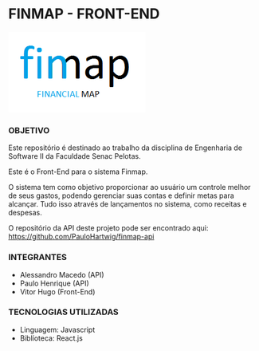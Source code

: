 # FINMAP - FRONT-END 
![LOGO DO PROJETO](https://github.com/VitorHSR/finmap-frontend/blob/master/Documentos/Fotos/Logo.png)

### OBJETIVO
Este repositório é destinado ao trabalho da disciplina de Engenharia de Software II da Faculdade Senac Pelotas.

Este é o Front-End para o sistema Finmap.

O sistema tem como objetivo proporcionar ao usuário um controle melhor de seus gastos, podendo gerenciar suas contas e definir metas para alcançar. Tudo isso através de lançamentos no sistema, como receitas e despesas.

O repositório da API deste projeto pode ser encontrado aqui: https://github.com/PauloHartwig/finmap-api

### INTEGRANTES 
- Alessandro Macedo (API)
- Paulo Henrique (API)
- Vitor Hugo (Front-End)

### TECNOLOGIAS UTILIZADAS
- Linguagem: Javascript
- Biblíoteca: React.js

